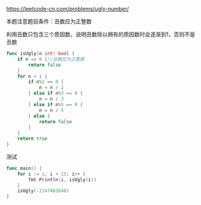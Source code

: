 https://leetcode-cn.com/problems/ugly-number/


本题注意题目条件：丑数应为正整数

利用丑数只包含三个质因数，说明丑数除以拥有的质因数时会逐渐到1，否则不是丑数

```go
func isUgly(n int) bool {
	if n <= 0 {//丑数应为正整数
		return false
	}
	for n > 1 {
		if n%2 == 0 {
			n = n / 2
		} else if n%3 == 0 {
			n = n / 3
		} else if n%5 == 0 {
			n = n / 5
		} else {
			return false
		}
	}
	return true
}
```

测试

```go
func main() {
	for i := 1; i < 15; i++ {
		fmt.Println(i, isUgly(i))
	}
	isUgly(-2147483648)
}
```